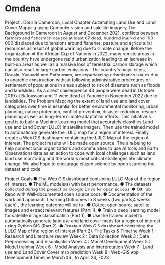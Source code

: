 # Omdena
Project : Douala Cameroon, Local Chapter Automating Land Use and Land Cover Mapping using Computer vision and satellite imagery
The Background
In Cameroon in August and December 2021, conflicts between farmers and fishermen caused at least 67 dead, hundred injured and 100 000 displaced due to tensions around fisheries, pasture and agricultural resources as result of global warming due to climate change.
Before the organization of the African Cup of Nations in 2022, many remote areas in the country have undergone rapid urbanization leading to an increase in built-up areas as well as a massive loss of terrestrial carbon storage which can also result in large carbon emissions..
The country's major cities, Douala, Yaoundé and Bafoussam, are experiencing urbanization issues due to anarchic construction without following administrative procedures or settlement of populations in areas subject to risk of disasters such as floods and landslides. As a direct consequence 43 people were dead in October 2019 at Bafoussam and 11 were dead at Yaoundé in November 2022 due to landslides.
The Problem
Mapping the extent of land use and land cover categories over time is essential for better environmental monitoring, urban planning, nature protection, conflict prevention, disaster reduction, rescue planning as well as long-term climate adaptation efforts.
This initiative's goal is to build a Machine Learning model that accurately classifies Land use and Land Cover (LULC) in satellite imagery. Then use the trained model to automatically generate the LULC map for a region of interest. Finally create a Web GIS dashboard containing the LULC Map of the region of interest.
The project results will be made open source. The aim being to help connect local organizations and communities to use AI tools and Earth Observations data as an action to cope with local challenges such as land land use monitoring and the world's most critical challenges like climate change. We also hope to encourage citizen
   science by open sourcing the dataset and code.
 
Project Goals
● The Web GIS dashboard containing LULC Map of the region of interest.
● The ML models(s) with best performance.
● The datasets collected during the project on Google Drive for open access.
● GitHub Repo with Well-documented open source code.
● Documentation of the work and approach.
Learning Outcomes
In 8 weeks (two parts,4 weeks each) , the learning outcome will be to :
● Collect open source satellite images and extract relevant features (Part 1).
● Train a deep learning model for satellite image classification (Part 1).
● Use the trained model to automatically generate land use and land cover
maps for a region of interest using Python GIS (Part 2).
● Create a Web GIS dashboard containing the LULC Map of the region of
interest (Part 2).
The Tasks & Timeline
Week 1 : Research and Literature review
Week 2 : Data Collection
Week 3 : Data Preprocessing and Visualisation
Week 4 : Model Development
Week 5 : Model training
Week 6 : Model Analysis and Interpretation
Week 7 : Land use and Land Cover Cover map prediction
Week 8 : Web-GIS App Development
Timeline
March 06 , to April 24, 2023
